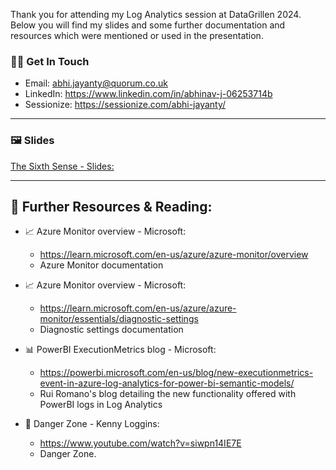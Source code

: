 Thank you for attending my Log Analytics session at DataGrillen 2024. Below you will find my slides and some further documentation and resources which were mentioned or used in the presentation.

### 👨‍💻 Get In Touch
- Email: abhi.jayanty@quorum.co.uk
- LinkedIn: https://www.linkedin.com/in/abhinav-j-06253714b
- Sessionize: https://sessionize.com/abhi-jayanty/

---
### 🖼️ Slides

[The Sixth Sense - Slides:](TheSixthSense_LogAnalytics.pdf)

---

## 📖 Further Resources & Reading:

- 📈 Azure Monitor overview - Microsoft:
  - https://learn.microsoft.com/en-us/azure/azure-monitor/overview
  - Azure Monitor documentation
 
- 📈 Azure Monitor overview - Microsoft:
  - https://learn.microsoft.com/en-us/azure/azure-monitor/essentials/diagnostic-settings
  - Diagnostic settings documentation

- 📊 PowerBI ExecutionMetrics blog - Microsoft:
  - https://powerbi.microsoft.com/en-us/blog/new-executionmetrics-event-in-azure-log-analytics-for-power-bi-semantic-models/
  - Rui Romano's blog detailing the new functionality offered with PowerBI logs in Log Analytics

- 🎵 Danger Zone - Kenny Loggins:
  - https://www.youtube.com/watch?v=siwpn14IE7E
  - Danger Zone.
